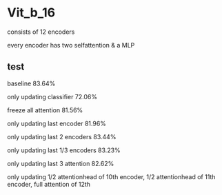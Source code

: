 # Vit_b_16

consists of 12 encoders

every encoder has two selfattention & a MLP

## test

baseline 83.64% 

only updating classifier 72.06%

freeze all attention 81.56%

only updating last encoder 81.96%

only updating last 2 encoders 83.44%

only updating last 1/3 encoders 83.23%

only updating last 3 attention 82.62%

only updating 1/2 attentionhead of 10th encoder, 1/2 attentionhead of 11th encoder, full attention of 12th 


